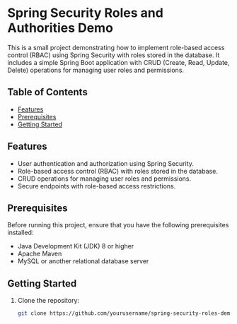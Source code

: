 # Spring Security Roles and Authorities Demo

This is a small project demonstrating how to implement role-based access control (RBAC) using Spring Security with roles stored in the database. It includes a simple Spring Boot application with CRUD (Create, Read, Update, Delete) operations for managing user roles and permissions.

## Table of Contents

- [Features](#features)
- [Prerequisites](#prerequisites)
- [Getting Started](#getting-started)

## Features

- User authentication and authorization using Spring Security.
- Role-based access control (RBAC) with roles stored in the database.
- CRUD operations for managing user roles and permissions.
- Secure endpoints with role-based access restrictions.

## Prerequisites

Before running this project, ensure that you have the following prerequisites installed:

- Java Development Kit (JDK) 8 or higher
- Apache Maven
- MySQL or another relational database server

## Getting Started

1. Clone the repository:

   ```bash
   git clone https://github.com/yourusername/spring-security-roles-demo.git

